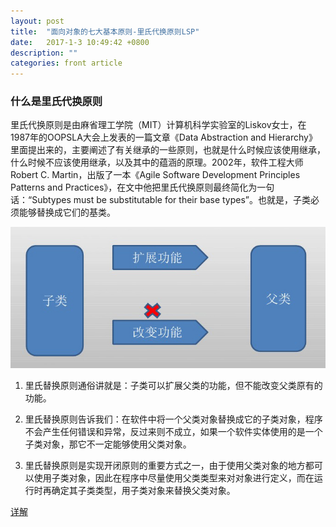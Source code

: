 ```yaml
---
layout: post
title:  "面向对象的七大基本原则-里氏代换原则LSP"
date:   2017-1-3 10:49:42 +0800
description: ""
categories: front article
---
```


### 什么是里氏代换原则 

里氏代换原则是由麻省理工学院（MIT）计算机科学实验室的Liskov女士，在1987年的OOPSLA大会上发表的一篇文章《Data Abstraction and Hierarchy》里面提出来的，主要阐述了有关继承的一些原则，也就是什么时候应该使用继承，什么时候不应该使用继承，以及其中的蕴涵的原理。2002年，软件工程大师Robert C. Martin，出版了一本《Agile Software Development Principles Patterns and Practices》，在文中他把里氏代换原则最终简化为一句话：“Subtypes must be substitutable for their base types”。也就是，子类必须能够替换成它们的基类。

![里氏替换原则](/images/Basic-principle/lsp.jpg)

1. 里氏替换原则通俗讲就是：子类可以扩展父类的功能，但不能改变父类原有的功能。

2. 里氏替换原则告诉我们：在软件中将一个父类对象替换成它的子类对象，程序不会产生任何错误和异常，反过来则不成立，如果一个软件实体使用的是一个子类对象，那它不一定能够使用父类对象。

3. 里氏替换原则是实现开闭原则的重要方式之一，由于使用父类对象的地方都可以使用子类对象，因此在程序中尽量使用父类类型来对对象进行定义，而在运行时再确定其子类类型，用子类对象来替换父类对象。


[详解]()

